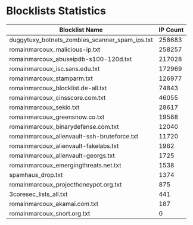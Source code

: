 # Blocklists Statistics
| Blocklist Name | IP Count |
|----|----|
| duggytuxy_botnets_zombies_scanner_spam_ips.txt | 258683 |
| romainmarcoux_malicious-ip.txt | 258257 |
| romainmarcoux_abuseipdb-s100-120d.txt | 217028 |
| romainmarcoux_isc.sans.edu.txt | 172969 |
| romainmarcoux_stamparm.txt | 126977 |
| romainmarcoux_blocklist.de-all.txt | 74843 |
| romainmarcoux_cinsscore.com.txt | 46055 |
| romainmarcoux_sekio.txt | 28617 |
| romainmarcoux_greensnow.co.txt | 19588 |
| romainmarcoux_binarydefense.com.txt | 12040 |
| romainmarcoux_alienvault-ssh-bruteforce.txt | 11720 |
| romainmarcoux_alienvault-fakelabs.txt | 1962 |
| romainmarcoux_alienvault-georgs.txt | 1725 |
| romainmarcoux_emergingthreats.net.txt | 1538 |
| spamhaus_drop.txt | 1374 |
| romainmarcoux_projecthoneypot.org.txt | 875 |
| 3coresec_lists_all.txt | 441 |
| romainmarcoux_akamai.com.txt | 187 |
| romainmarcoux_snort.org.txt | 0 |
